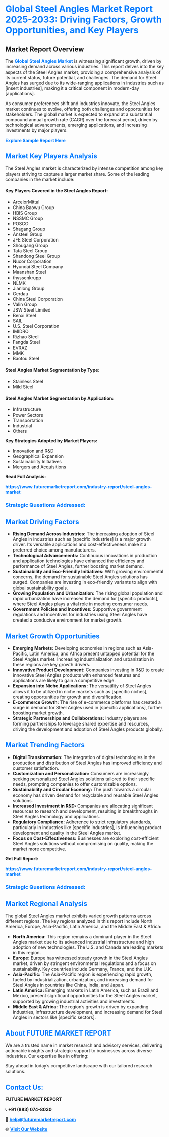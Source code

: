 <h1 style="color: #007BFF;">Global Steel Angles Market Report 2025-2033: Driving Factors, Growth Opportunities, and Key Players</h1>

<section id="overview">
<h2>Market Report Overview</h2>
<p>The <a href="https://www.futuremarketreport.com/industry-report/steel-angles-market" style="color: #007BFF; text-decoration: none;"><strong>Global Steel Angles Market</strong></a> is witnessing significant growth, driven by increasing demand across various industries. This report delves into the key aspects of the Steel Angles market, providing a comprehensive analysis of its current status, future potential, and challenges. The demand for Steel Angles has surged due to its wide-ranging applications in industries such as [insert industries], making it a critical component in modern-day [applications].</p>
<p>As consumer preferences shift and industries innovate, the Steel Angles market continues to evolve, offering both challenges and opportunities for stakeholders. The global market is expected to expand at a substantial compound annual growth rate (CAGR) over the forecast period, driven by technological advancements, emerging applications, and increasing investments by major players.</p>
</section>

<section id="overview">
<p><a href="https://www.futuremarketreport.com/request-sample/reportId=55971" style="color: #007BFF; text-decoration: none;"><strong>Explore Sample Report Here</strong></a></p>
</section>

<section id="key-players">
<h2 style="color: #007BFF;">Market Key Players Analysis</h2>
<p>The Steel Angles market is characterized by intense competition among key players striving to capture a larger market share. Some of the leading companies in the market include:</p>
<h4>Key Players Covered in the Steel Angles Report:</h4>
<ul><li>ArcelorMittal</li><li>China Baowu Group</li><li>HBIS Group</li><li>NSSMC Group</li><li>POSCO</li><li>Shagang Group</li><li>Ansteel Group</li><li>JFE Steel Corporation</li><li>Shougang Group</li><li>Tata Steel Group</li><li>Shandong Steel Group</li><li>Nucor Corporation</li><li>Hyundai Steel Company</li><li>Maanshan Steel</li><li>thyssenkrupp</li><li>NLMK</li><li>Jianlong Group</li><li>Gerdau</li><li>China Steel Corporation</li><li>Valin Group</li><li>JSW Steel Limited</li><li>Benxi Steel</li><li>SAIL</li><li>U.S. Steel Corporation</li><li>IMIDRO</li><li>Rizhao Steel</li><li>Fangda Steel</li><li>EVRAZ</li><li>MMK</li><li>Baotou Steel</li></ul>
<h4>Steel Angles Market Segmentation by Type:</h4>
<ul><li>Stainless Steel</li><li>Mild Steel</li></ul>

<h4>Steel Angles Market Segmentation by Application:</h4>
<ul><li>Infrastructure</li><li>Power Sectors</li><li>Transportation</li><li>Industrial</li><li>Others</li></ul>
<p><strong>Key Strategies Adopted by Market Players:</strong></p>
<ul>
<li>Innovation and R&D</li>
<li>Geographical Expansion</li>
<li>Sustainability Initiatives</li>
<li>Mergers and Acquisitions</li>
</ul>
</section>

<section>
<p><strong>Read Full Analysis: </strong></p><a href="https://www.futuremarketreport.com/industry-report/steel-angles-market" style="color: #007BFF; text-decoration: none;"><strong>https://www.futuremarketreport.com/industry-report/steel-angles-market</strong></a>
<h3 style="color: #007BFF;">Strategic Questions Addressed:</h3>
</section>

<section id="driving-factors">
<h2 style="color: #007BFF;">Market Driving Factors</h2>
<ul>
<li><strong>Rising Demand Across Industries:</strong> The increasing adoption of Steel Angles in industries such as [specific industries] is a major growth driver. Its versatile applications and cost-effectiveness make it a preferred choice among manufacturers.</li>
<li><strong>Technological Advancements:</strong> Continuous innovations in production and application technologies have enhanced the efficiency and performance of Steel Angles, further boosting market demand.</li>
<li><strong>Sustainability and Eco-Friendly Initiatives:</strong> With growing environmental concerns, the demand for sustainable Steel Angles solutions has surged. Companies are investing in eco-friendly variants to align with global sustainability goals.</li>
<li><strong>Growing Population and Urbanization:</strong> The rising global population and rapid urbanization have increased the demand for [specific products], where Steel Angles plays a vital role in meeting consumer needs.</li>
<li><strong>Government Policies and Incentives:</strong> Supportive government regulations and incentives for industries using Steel Angles have created a conducive environment for market growth.</li>
</ul>
</section>

<section id="growth-opportunities">
<h2 style="color: #007BFF;">Market Growth Opportunities</h2>
<ul>
<li><strong>Emerging Markets:</strong> Developing economies in regions such as Asia-Pacific, Latin America, and Africa present untapped potential for the Steel Angles market. Increasing industrialization and urbanization in these regions are key growth drivers.</li>
<li><strong>Innovative Product Development:</strong> Companies investing in R&D to create innovative Steel Angles products with enhanced features and applications are likely to gain a competitive edge.</li>
<li><strong>Expansion into Niche Applications:</strong> The versatility of Steel Angles allows it to be utilized in niche markets such as [specific niches], creating opportunities for growth and diversification.</li>
<li><strong>E-commerce Growth:</strong> The rise of e-commerce platforms has created a surge in demand for Steel Angles used in [specific applications], further boosting market growth.</li>
<li><strong>Strategic Partnerships and Collaborations:</strong> Industry players are forming partnerships to leverage shared expertise and resources, driving the development and adoption of Steel Angles products globally.</li>
</ul>
</section>

<section id="trending-factors">
<h2 style="color: #007BFF;">Market Trending Factors</h2>
<ul>
<li><strong>Digital Transformation:</strong> The integration of digital technologies in the production and distribution of Steel Angles has improved efficiency and customer satisfaction.</li>
<li><strong>Customization and Personalization:</strong> Consumers are increasingly seeking personalized Steel Angles solutions tailored to their specific needs, prompting companies to offer customizable options.</li>
<li><strong>Sustainability and Circular Economy:</strong> The push towards a circular economy has driven demand for recyclable and reusable Steel Angles solutions.</li>
<li><strong>Increased Investment in R&D:</strong> Companies are allocating significant resources to research and development, resulting in breakthroughs in Steel Angles technology and applications.</li>
<li><strong>Regulatory Compliance:</strong> Adherence to strict regulatory standards, particularly in industries like [specific industries], is influencing product development and quality in the Steel Angles market.</li>
<li><strong>Focus on Cost-Effectiveness:</strong> Businesses are exploring cost-efficient Steel Angles solutions without compromising on quality, making the market more competitive.</li>
</ul>
</section>

<section>
<p><strong>Get Full Report: </strong></p><a href="https://www.futuremarketreport.com/industry-report/steel-angles-market" style="color: #007BFF; text-decoration: none;"><strong>https://www.futuremarketreport.com/industry-report/steel-angles-market</strong></a>
<h3 style="color: #007BFF;">Strategic Questions Addressed:</h3>
</section>


<section id="regional-analysis">
<h2 style="color: #007BFF;">Market Regional Analysis</h2>
<p>The global Steel Angles market exhibits varied growth patterns across different regions. The key regions analyzed in this report include North America, Europe, Asia-Pacific, Latin America, and the Middle East & Africa:</p>
<ul>
<li><strong>North America:</strong> This region remains a dominant player in the Steel Angles market due to its advanced industrial infrastructure and high adoption of new technologies. The U.S. and Canada are leading markets in this region.</li>
<li><strong>Europe:</strong> Europe has witnessed steady growth in the Steel Angles market, driven by stringent environmental regulations and a focus on sustainability. Key countries include Germany, France, and the U.K.</li>
<li><strong>Asia-Pacific:</strong> The Asia-Pacific region is experiencing rapid growth, fueled by industrialization, urbanization, and increasing demand for Steel Angles in countries like China, India, and Japan.</li>
<li><strong>Latin America:</strong> Emerging markets in Latin America, such as Brazil and Mexico, present significant opportunities for the Steel Angles market, supported by growing industrial activities and investments.</li>
<li><strong>Middle East & Africa:</strong> The region’s growth is driven by expanding industries, infrastructure development, and increasing demand for Steel Angles in sectors like [specific sectors].</li>
</ul>
</section>

<footer>
<h2 style="color: #007BFF;">About FUTURE MARKET REPORT</h2>
<p>We are a trusted name in market research and advisory services, delivering actionable insights and strategic support to businesses across diverse industries. Our expertise lies in offering:</p>

<p>Stay ahead in today’s competitive landscape with our tailored research solutions.</p>

<h2 style="color: #007BFF;">Contact Us:</h2>
<p><strong>FUTURE MARKET REPORT</strong></p>
<p>📞 <strong>+91 (883) 074-8030</strong></p>
<p>📧 <strong><a href="mailto:help@futuremarketreport.com" style="color: #007BFF;">help@futuremarketreport.com</a></strong></p>
<p>🌐 <strong><a href="https://www.futuremarketreport.com/" style="color: #007BFF;">Visit Our Website</a></strong></p>
</footer>